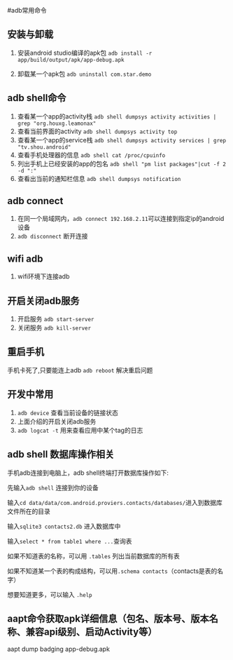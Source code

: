 #adb常用命令

## 安装与卸载

1. 安装android studio编译的apk包 `adb install -r app/build/output/apk/app-debug.apk`

2. 卸载某一个apk包 `adb uninstall com.star.demo`

## adb shell命令

1. 查看某一个app的activity栈 `adb shell dumpsys activity activities | grep "org.houxg.leamonax"` 
2. 查看当前界面的activity  `adb shell dumpsys activity top`
3. 查看某一个app的service栈 `adb shell dumpsys activity services | grep "tv.shou.android"`
4. 查看手机处理器的信息 `adb shell cat /proc/cpuinfo`
5. 列出手机上已经安装的app的包名 `adb shell "pm list packages"|cut -f 2 -d ":"`
6. 查看出当前的通知栏信息 `adb shell dumpsys notification`


## adb connect
1. 在同一个局域网内，`adb connect 192.168.2.11`可以连接到指定ip的android设备
2. `adb disconnect` 断开连接

## wifi adb
1. wifi环境下连接adb


## 开启关闭adb服务
1. 开启服务 `adb start-server`
2. 关闭服务 `adb kill-server`

## 重启手机
手机卡死了,只要能连上adb `adb reboot` 解决重启问题

## 开发中常用
1. `adb device` 查看当前设备的链接状态
2. 上面介绍的开启关闭adb服务
3. `adb logcat -t` 用来查看应用中某个tag的日志




## adb shell 数据库操作相关
手机adb连接到电脑上，adb shell终端打开数据库操作如下:

先输入`adb shell` 连接到你的设备

输入`cd data/data/com.android.proviers.contacts/databases/`进入到数据库文件所在的目录

输入`sqlite3 contacts2.db` 进入数据库中

输入`select * from table1 where ...`查询表

如果不知道表的名称，可以用 `.tables` 列出当前数据库的所有表

如果不知道某一个表的构成结构，可以用`.schema contacts`（contacts是表的名字）

想要知道更多，可以输入 `.help`

## aapt命令获取apk详细信息（包名、版本号、版本名称、兼容api级别、启动Activity等）
aapt dump badging app-debug.apk

